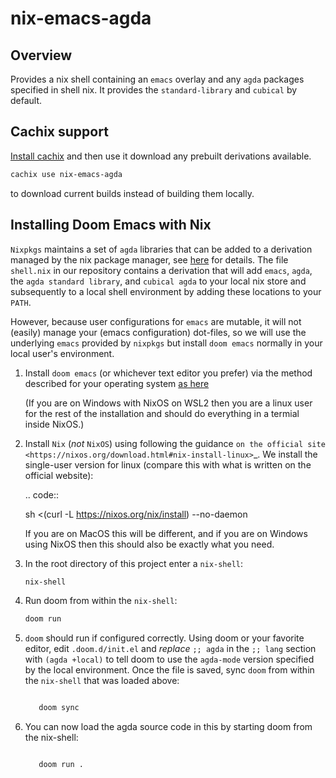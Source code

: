# nix-emacs-agda

## Overview

Provides a nix shell containing an `emacs` overlay and any `agda` packages specified in shell nix.  It provides the `standard-library` and `cubical` by default.

## Cachix support

[Install cachix](https://app.cachix.org/cache/nix-emacs-agda#pull) and then use it download any prebuilt derivations available.

```bash
cachix use nix-emacs-agda
```
to download current builds instead of building them locally.



## Installing Doom Emacs with Nix


``Nixpkgs`` maintains a set of ``agda`` libraries that can be added to a
derivation managed by the nix package manager,
see [here](https://github.com/NixOS/nixpkgs/blob/master/doc/languages-frameworks/agda.section.md)
for details.
The file ``shell.nix`` in our repository contains a derivation that will add ``emacs``, ``agda``, the ``agda standard library``,
and ``cubical agda`` to your local nix store and subsequently to a local shell environment by adding these locations to your ``PATH``.

However, because user configurations for ``emacs`` are mutable,
it will not (easily) manage your (emacs configuration) dot-files,
so we will use the underlying ``emacs`` provided by ``nixpkgs`` but install ``doom emacs`` normally in your local user's environment.

1. Install ``doom emacs`` (or whichever text editor you prefer)
   via the method described for your operating system [as here](https://github.com/hlissner/doom-emacs)
   
   (If you are on Windows with NixOS on WSL2 then you are a linux
   user for the rest of the installation and should do everything in a termial inside NixOS.)


2. Install ``Nix`` (*not* ``NixOS``) using following the guidance
   `on the official site <https://nixos.org/download.html#nix-install-linux>`_.
   We install the single-user version for linux
   (compare this with what is written on the official website):

   .. code::

      sh <(curl -L https://nixos.org/nix/install) --no-daemon

   If you are on MacOS this will be different, and if you are on Windows using NixOS
   then this should also be exactly what you need.

3. In the root directory of this project enter a `nix-shell`: 

   ```bash 
   nix-shell
   ```
4. Run doom from within the `nix-shell`:  
   ```bash 
   doom run
   ```

5. ``doom`` should run if configured correctly.  Using doom or your favorite editor, edit ``.doom.d/init.el``
   and *replace*  ``;; agda`` in the ``;; lang`` section with ``(agda +local)`` to tell doom to use the ``agda-mode``
   version specified by the local environment.
   Once the file is saved, sync ``doom`` from within the ``nix-shell`` that was loaded above:

   ```bash 

      doom sync
      ```

8. You can now load the agda source code in this by starting doom from the nix-shell:

   ```bash 

      doom run .
      ```


